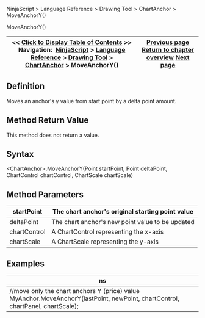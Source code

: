 ﻿
NinjaScript \> Language Reference \> Drawing Tool \> ChartAnchor \> MoveAnchorY()

MoveAnchorY()

| \<\< [Click to Display Table of Contents](moveanchory.md) \>\> **Navigation:**     [NinjaScript](ninjascript.md) \> [Language Reference](language_reference_wip.md) \> [Drawing Tool](drawing_tools.md) \> [ChartAnchor](chartanchor.md) \> MoveAnchorY() | [Previous page](moveanchorx.md) [Return to chapter overview](chartanchor.md) [Next page](price.md) |
| --- | --- |
## Definition
Moves an anchor's y value from start point by a delta point amount.
 
## Method Return Value
This method does not return a value.
 
## Syntax
\<ChartAnchor\>.MoveAnchorY(Point startPoint, Point deltaPoint, ChartControl chartControl, ChartScale chartScale)
## 
## Method Parameters

| startPoint | The chart anchor's original starting point value |
| --- | --- |
| deltaPoint | The chart anchor's new point value to be updated |
| chartControl | A ChartControl representing the x\-axis |
| chartScale | A ChartScale representing the y\-axis |
## 
## 
## Examples

| ns |
| --- |
| //move only the chart anchors Y (price) value MyAnchor.MoveAnchorY(lastPoint, newPoint, chartControl, chartPanel, chartScale); |
